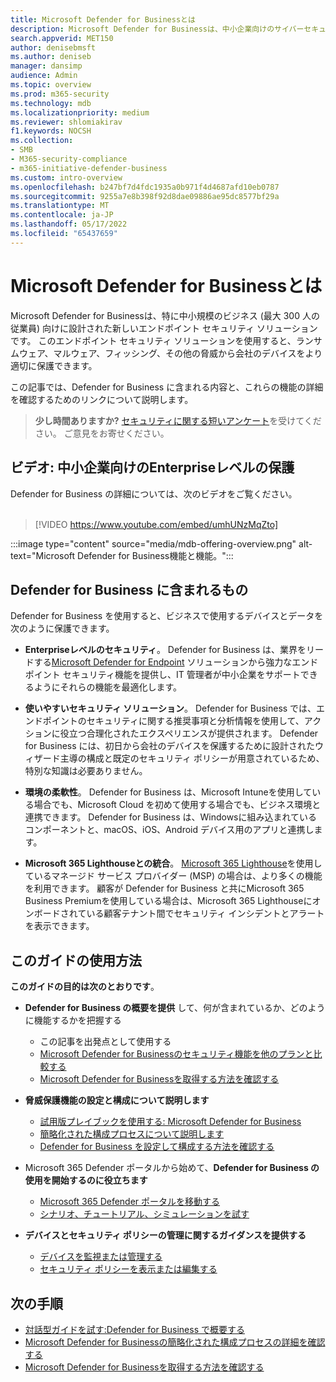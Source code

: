 ```yaml
---
title: Microsoft Defender for Businessとは
description: Microsoft Defender for Businessは、中小企業向けのサイバーセキュリティ ソリューションです。 Defender for Business は、デバイス全体の脅威から保護します。
search.appverid: MET150
author: denisebmsft
ms.author: deniseb
manager: dansimp
audience: Admin
ms.topic: overview
ms.prod: m365-security
ms.technology: mdb
ms.localizationpriority: medium
ms.reviewer: shlomiakirav
f1.keywords: NOCSH
ms.collection:
- SMB
- M365-security-compliance
- m365-initiative-defender-business
ms.custom: intro-overview
ms.openlocfilehash: b247bf7d4fdc1935a0b971f4d4687afd10eb0787
ms.sourcegitcommit: 9255a7e8b398f92d8dae09886ae95dc8577bf29a
ms.translationtype: MT
ms.contentlocale: ja-JP
ms.lasthandoff: 05/17/2022
ms.locfileid: "65437659"
---
```

# <a name="what-is-microsoft-defender-for-business"></a>Microsoft Defender for Businessとは

Microsoft Defender for Businessは、特に中小規模のビジネス (最大 300 人の従業員) 向けに設計された新しいエンドポイント セキュリティ ソリューションです。 このエンドポイント セキュリティ ソリューションを使用すると、ランサムウェア、マルウェア、フィッシング、その他の脅威から会社のデバイスをより適切に保護できます。 

この記事では、Defender for Business に含まれる内容と、これらの機能の詳細を確認するためのリンクについて説明します。

>
> **少し時間ありますか?**
> <a href="https://microsoft.qualtrics.com/jfe/form/SV_0JPjTPHGEWTQr4y" target="_blank">セキュリティに関する短いアンケート</a>を受けてください。 ご意見をお寄せください。
>

## <a name="video-enterprise-grade-protection-for-small-and-medium-sized-businesses"></a>ビデオ: 中小企業向けのEnterpriseレベルの保護

Defender for Business の詳細については、次のビデオをご覧ください。 <br/><br/>

> [!VIDEO https://www.youtube.com/embed/umhUNzMqZto]


:::image type="content" source="media/mdb-offering-overview.png" alt-text="Microsoft Defender for Business機能と機能。":::

## <a name="whats-included-with-defender-for-business"></a>Defender for Business に含まれるもの

Defender for Business を使用すると、ビジネスで使用するデバイスとデータを次のように保護できます。

- **Enterpriseレベルのセキュリティ**。 Defender for Business は、業界をリードする[Microsoft Defender for Endpoint](../defender-endpoint/microsoft-defender-endpoint.md) ソリューションから強力なエンドポイント セキュリティ機能を提供し、IT 管理者が中小企業をサポートできるようにそれらの機能を最適化します。

- **使いやすいセキュリティ ソリューション**。 Defender for Business では、エンドポイントのセキュリティに関する推奨事項と分析情報を使用して、アクションに役立つ合理化されたエクスペリエンスが提供されます。 Defender for Business には、初日から会社のデバイスを保護するために設計されたウィザード主導の構成と既定のセキュリティ ポリシーが用意されているため、特別な知識は必要ありません。

- **環境の柔軟性**。 Defender for Business は、Microsoft Intuneを使用している場合でも、Microsoft Cloud を初めて使用する場合でも、ビジネス環境と連携できます。 Defender for Business は、Windowsに組み込まれているコンポーネントと、macOS、iOS、Android デバイス用のアプリと連携します。

- **Microsoft 365 Lighthouseとの統合**。 [Microsoft 365 Lighthouse](../../lighthouse/m365-lighthouse-overview.md)を使用しているマネージド サービス プロバイダー (MSP) の場合は、より多くの機能を利用できます。 顧客が Defender for Business と共にMicrosoft 365 Business Premiumを使用している場合は、Microsoft 365 Lighthouseにオンボードされている顧客テナント間でセキュリティ インシデントとアラートを表示できます。

## <a name="how-to-use-this-guide"></a>このガイドの使用方法

**このガイドの目的は次のとおりです**。

- **Defender for Business の概要を提供** して、何が含まれているか、どのように機能するかを把握する
   - この記事を出発点として使用する
   - [Microsoft Defender for Businessのセキュリティ機能を他のプランと比較する](compare-mdb-m365-plans.md) 
   - [Microsoft Defender for Businessを取得する方法を確認する](get-defender-business.md)

- **脅威保護機能の設定と構成について説明します** 
   - [試用版プレイブックを使用する: Microsoft Defender for Business](trial-playbook-defender-business.md)
   - [簡略化された構成プロセスについて説明します](mdb-simplified-configuration.md)
   - [Defender for Business を設定して構成する方法を確認する](mdb-setup-configuration.md)

- Microsoft 365 Defender ポータルから始めて、**Defender for Business の使用を開始するのに役立ちます** 
   - [Microsoft 365 Defender ポータルを移動する](mdb-get-started.md)
   - [シナリオ、チュートリアル、シミュレーションを試す](mdb-tutorials.md)

- **デバイスとセキュリティ ポリシーの管理に関するガイダンスを提供する**
   - [デバイスを監視または管理する](mdb-manage-devices.md)
   - [セキュリティ ポリシーを表示または編集する](mdb-view-edit-policies.md)

## <a name="next-steps"></a>次の手順

- [対話型ガイドを試す:Defender for Business で概要する](https://aka.ms/MDB-GetStartedGuide)
- [Microsoft Defender for Businessの簡略化された構成プロセスの詳細を確認する](mdb-simplified-configuration.md)
- [Microsoft Defender for Businessを取得する方法を確認する](get-defender-business.md)
